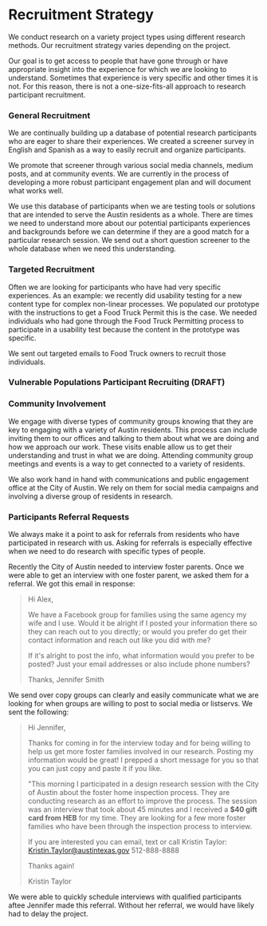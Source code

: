 # Recruitment Strategy

We conduct research on a variety project types using different research methods. Our recruitment strategy varies depending on the project.

Our goal is to get access to people that have gone through or have appropriate insight into the experience for which we are looking to understand. Sometimes that experience is very specific and other times it is not. For this reason, there is not a one-size-fits-all approach to research participant recruitment.

### General Recruitment

We are continually building up a database of potential research participants who are eager to share their experiences. We created a screener survey in English and Spanish as a way to easily recruit and organize participants.

We promote that screener through various social media channels, medium posts, and at community events. We are currently in the process of developing a more robust participant engagement plan and will document what works well.

We use this database of participants when we are testing tools or solutions that are intended to serve the Austin residents as a whole. There are times we need to understand more about our potential participants experiences and backgrounds before we can determine if they are a good match for a particular research session. We send out a short question screener to the whole database when we need this understanding.

### Targeted Recruitment

Often we are looking for participants who have had very specific experiences. As an example: we recently did usability testing for a new content type for complex non-linear processes. We populated our prototype with the instructions to get a Food Truck Permit this is the case. We needed individuals who had gone through the Food Truck Permitting process to participate in a usability test because the content in the prototype was specific.

We sent out targeted emails to Food Truck owners to recruit those individuals.

### Vulnerable Populations Participant Recruiting (DRAFT)

### Community Involvement

We engage with diverse types of community groups knowing that they are key to engaging with a variety of Austin residents. This process can include inviting them to our offices and talking to them about what we are doing and how we approach our work. These visits enable allow us to get their understanding and trust in what we are doing. Attending community group meetings and events is a way to get connected to a variety of residents.

We also work hand in hand with communications and public engagement office at the City of Austin. We rely on them for social media campaigns and involving a diverse group of residents in research.

### **Participants Referral Requests**

We always make it a point to ask for referrals from residents who have participated in research with us. Asking for referrals is especially effective when we need to do research with specific types of people.

Recently the City of Austin needed to interview foster parents. Once we were able to get an interview with one foster parent, we asked them for a referral. We got this email in response:

> Hi Alex,
>
> We have a Facebook group for families using the same agency my wife and I use. Would it be alright if I posted your information there so they can reach out to you directly; or would you prefer do get their contact information and reach out like you did with me?
>
> If it's alright to post the info, what information would you prefer to be posted? Just your email addresses or also include phone numbers?
>
> Thanks, Jennifer Smith

We send over copy groups can clearly and easily communicate what we are looking for when groups are willing to post to social media or listservs. We sent the following:

> Hi Jennifer,
>
> Thanks for coming in for the interview today and for being willing to help us get more foster families involved in our research. Posting my information would be great! I prepped a short message for you so that you can just copy and paste it if you like.
>
> "This morning I participated in a design research session with the City of Austin about the foster home inspection process. They are conducting research as an effort to improve the process. The session was an interview that took about 45 minutes and I received a **$40 gift card from HEB** for my time. They are looking for a few more foster families who have been through the inspection process to interview.
>
> If you are interested you can email, text or call Kristin Taylor: Kristin.Taylor@austintexas.gov 512-888-8888
>
> Thanks again!
>
> Kristin Taylor

We were able to quickly schedule interviews with qualified participants aftee Jennifer made this referral. Without her referral, we would have likely had to delay the project.
